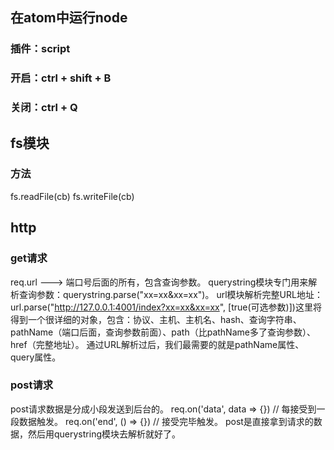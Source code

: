 ## 在atom中运行node
### 插件：script
### 开启：ctrl + shift + B
### 关闭：ctrl + Q

## fs模块
### 方法
fs.readFile(cb)
fs.writeFile(cb)

## http
### get请求
req.url ---> 端口号后面的所有，包含查询参数。
querystring模块专门用来解析查询参数：querystring.parse("xx=xx&xx=xx")。
url模块解析完整URL地址：url.parse("http://127.0.0.1:4001/index?xx=xx&xx=xx", [true(可选参数)])这里将得到一个很详细的对象，包含：协议、主机、主机名、hash、查询字符串、pathName（端口后面，查询参数前面）、path（比pathName多了查询参数）、href（完整地址）。
通过URL解析过后，我们最需要的就是pathName属性、query属性。
### post请求
post请求数据是分成小段发送到后台的。
req.on('data', data => {}) // 每接受到一段数据触发。
req.on('end', () => {}) // 接受完毕触发。
post是直接拿到请求的数据，然后用querystring模块去解析就好了。
